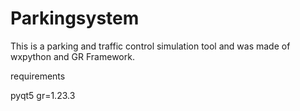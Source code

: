 # Parkingsystem

This is a parking and traffic control simulation tool and was made of wxpython and GR Framework.


requirements

pyqt5
gr=1.23.3


